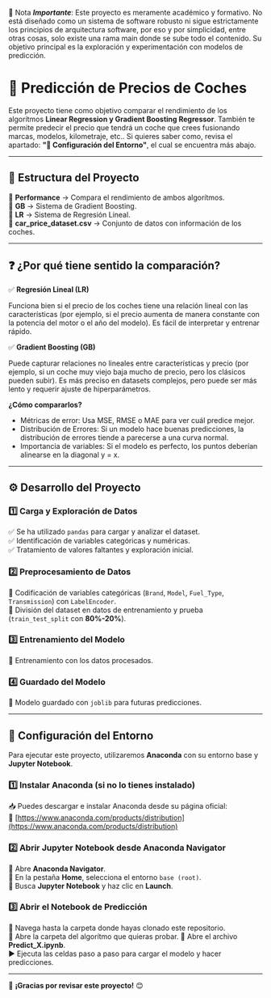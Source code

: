 📌 Nota **_Importante_**: Este proyecto es meramente académico y formativo. No está diseñado como un sistema de software robusto ni sigue estrictamente los principios de arquitectura software, por eso y por simplicidad, entre otras cosas, solo existe una rama main donde se sube todo el contenido. Su objetivo principal es la exploración y experimentación con modelos de predicción.

# 🚗 Predicción de Precios de Coches  

Este proyecto tiene como objetivo comparar el rendimiento de los algorítmos **Linear Regression y Gradient Boosting Regressor**. También te permite predecir el precio que tendrá un coche que crees fusionando marcas, modelos, kilometraje, etc.. Si quieres saber como, revisa el apartado: **"🔧 Configuración del Entorno"**, el cual se encuentra más abajo.

---

## 📂 Estructura del Proyecto

📁 **Performance** → Compara el rendimiento de ambos algorítmos.  
📁 **GB** → Sistema de Gradient Boosting.  
📁 **LR** → Sistema de Regresión Lineal.  
📜 **car_price_dataset.csv** → Conjunto de datos con información de los coches.  

---  

## ❓ ¿Por qué tiene sentido la comparación?

✅ **Regresión Lineal (LR)**  

Funciona bien si el precio de los coches tiene una relación lineal con las características (por ejemplo, si el precio aumenta de manera constante con la potencia del motor o el año del modelo). Es fácil de interpretar y entrenar rápido.  

✅ **Gradient Boosting (GB)**  

Puede capturar relaciones no lineales entre características y precio (por ejemplo, si un coche muy viejo baja mucho de precio, pero los clásicos pueden subir).
Es más preciso en datasets complejos, pero puede ser más lento y requerir ajuste de hiperparámetros.

**¿Cómo compararlos?**  
- Métricas de error: Usa MSE, RMSE o MAE para ver cuál predice mejor.
- Distribución de Errores: Si un modelo hace buenas predicciones, la distribución de errores tiende a parecerse a una curva normal.
- Importancia de variables: Si el modelo es perfecto, los puntos deberían alinearse en la diagonal y = x.

--- 

## ⚙️ Desarrollo del Proyecto  

### 1️⃣ Carga y Exploración de Datos  
✅ Se ha utilizado `pandas` para cargar y analizar el dataset.  
✅ Identificación de variables categóricas y numéricas.  
✅ Tratamiento de valores faltantes y exploración inicial.  

### 2️⃣ Preprocesamiento de Datos  
🔹 Codificación de variables categóricas (`Brand`, `Model`, `Fuel_Type`, `Transmission`) con `LabelEncoder`.  
🔹 División del dataset en datos de entrenamiento y prueba (`train_test_split` con **80%-20%**).  

### 3️⃣ Entrenamiento del Modelo  
🔹 Entrenamiento con los datos procesados.  

### 4️⃣ Guardado del Modelo  
💾 Modelo guardado con `joblib` para futuras predicciones.  

---  

## 🔧 Configuración del Entorno  

Para ejecutar este proyecto, utilizaremos **Anaconda** con su entorno base y **Jupyter Notebook**.  

### 1️⃣ Instalar Anaconda (si no lo tienes instalado)  
📥 Puedes descargar e instalar Anaconda desde su página oficial:  
🔗 [https://www.anaconda.com/products/distribution](https://www.anaconda.com/products/distribution)  

### 2️⃣ Abrir Jupyter Notebook desde Anaconda Navigator  
🔹 Abre **Anaconda Navigator**.  
🔹 En la pestaña **Home**, selecciona el entorno `base (root)`.  
🔹 Busca **Jupyter Notebook** y haz clic en **Launch**.  

### 3️⃣ Abrir el Notebook de Predicción  
📂 Navega hasta la carpeta donde hayas clonado este repositorio.  
📂 Abre la carpeta del algorítmo que quieras probar.
📜 Abre el archivo **Predict_X.ipynb**.  
▶️ Ejecuta las celdas paso a paso para cargar el modelo y hacer predicciones.  

---

🎉 **¡Gracias por revisar este proyecto!** 😊